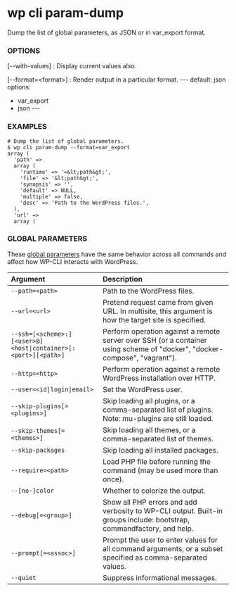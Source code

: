 # wp cli param-dump

Dump the list of global parameters, as JSON or in var_export format.

### OPTIONS

[\--with-values]
: Display current values also.

[\--format=&lt;format&gt;]
: Render output in a particular format.
\---
default: json
options:
  - var_export
  - json
\---

### EXAMPLES

    # Dump the list of global parameters.
    $ wp cli param-dump --format=var_export
    array (
      'path' =>
      array (
        'runtime' => '=&lt;path&gt;',
        'file' => '&lt;path&gt;',
        'synopsis' => '',
        'default' => NULL,
        'multiple' => false,
        'desc' => 'Path to the WordPress files.',
      ),
      'url' =>
      array (

### GLOBAL PARAMETERS

These [global parameters](https://make.wordpress.org/cli/handbook/config/) have the same behavior across all commands and affect how WP-CLI interacts with WordPress.

| **Argument**    | **Description**              |
|:----------------|:-----------------------------|
| `--path=<path>` | Path to the WordPress files. |
| `--url=<url>` | Pretend request came from given URL. In multisite, this argument is how the target site is specified. |
| `--ssh=[<scheme>:][<user>@]<host\|container>[:<port>][<path>]` | Perform operation against a remote server over SSH (or a container using scheme of "docker", "docker-compose", "vagrant"). |
| `--http=<http>` | Perform operation against a remote WordPress installation over HTTP. |
| `--user=<id\|login\|email>` | Set the WordPress user. |
| `--skip-plugins[=<plugins>]` | Skip loading all plugins, or a comma-separated list of plugins. Note: mu-plugins are still loaded. |
| `--skip-themes[=<themes>]` | Skip loading all themes, or a comma-separated list of themes. |
| `--skip-packages` | Skip loading all installed packages. |
| `--require=<path>` | Load PHP file before running the command (may be used more than once). |
| `--[no-]color` | Whether to colorize the output. |
| `--debug[=<group>]` | Show all PHP errors and add verbosity to WP-CLI output. Built-in groups include: bootstrap, commandfactory, and help. |
| `--prompt[=<assoc>]` | Prompt the user to enter values for all command arguments, or a subset specified as comma-separated values. |
| `--quiet` | Suppress informational messages. |
